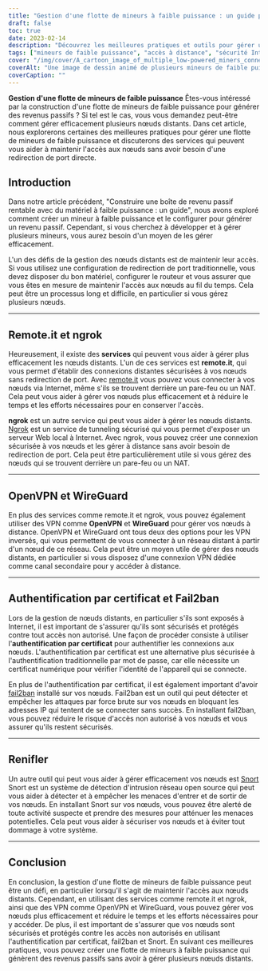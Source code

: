 ```yaml
---
title: "Gestion d'une flotte de mineurs à faible puissance : un guide pour l'accès à distance et la sécurité"
draft: false
toc: true
date: 2023-02-14
description: "Découvrez les meilleures pratiques et outils pour gérer une flotte de mineurs à faible puissance, notamment remote.it, ngrok, OpenVPN, WireGuard, etc."
tags: ["mineurs de faible puissance", "accès à distance", "sécurité Internet", "openvpn", "grillage", "renifler", "ngrok"]
cover: "/img/cover/A_cartoon_image_of_multiple_low-powered_miners_connected.png"
coverAlt: "Une image de dessin animé de plusieurs mineurs de faible puissance connectés à un concentrateur de réseau avec les outils décrits dans l'article."
coverCaption: ""
---
```


**Gestion d'une flotte de mineurs de faible puissance**
Êtes-vous intéressé par la construction d'une flotte de mineurs de faible puissance pour générer des revenus passifs ? Si tel est le cas, vous vous demandez peut-être comment gérer efficacement plusieurs nœuds distants. Dans cet article, nous explorerons certaines des meilleures pratiques pour gérer une flotte de mineurs de faible puissance et discuterons des services qui peuvent vous aider à maintenir l'accès aux nœuds sans avoir besoin d'une redirection de port directe.

## Introduction
Dans notre article précédent, "Construire une boîte de revenu passif rentable avec du matériel à faible puissance : un guide", nous avons exploré comment créer un mineur à faible puissance et le configurer pour générer un revenu passif. Cependant, si vous cherchez à développer et à gérer plusieurs mineurs, vous aurez besoin d'un moyen de les gérer efficacement.

L'un des défis de la gestion des nœuds distants est de maintenir leur accès. Si vous utilisez une configuration de redirection de port traditionnelle, vous devez disposer du bon matériel, configurer le routeur et vous assurer que vous êtes en mesure de maintenir l'accès aux nœuds au fil du temps. Cela peut être un processus long et difficile, en particulier si vous gérez plusieurs nœuds.

______

## Remote.it et ngrok

Heureusement, il existe des **services** qui peuvent vous aider à gérer plus efficacement les nœuds distants. L'un de ces services est **remote.it**, qui vous permet d'établir des connexions distantes sécurisées à vos nœuds sans redirection de port. Avec [remote.it](https://www.remote.it/) vous pouvez vous connecter à vos nœuds via Internet, même s'ils se trouvent derrière un pare-feu ou un NAT. Cela peut vous aider à gérer vos nœuds plus efficacement et à réduire le temps et les efforts nécessaires pour en conserver l'accès.

**ngrok** est un autre service qui peut vous aider à gérer les nœuds distants. [Ngrok](https://ngrok.com/) est un service de tunneling sécurisé qui vous permet d'exposer un serveur Web local à Internet. Avec ngrok, vous pouvez créer une connexion sécurisée à vos nœuds et les gérer à distance sans avoir besoin de redirection de port. Cela peut être particulièrement utile si vous gérez des nœuds qui se trouvent derrière un pare-feu ou un NAT.

______

## OpenVPN et WireGuard

En plus des services comme remote.it et ngrok, vous pouvez également utiliser des VPN comme **OpenVPN** et **WireGuard** pour gérer vos nœuds à distance. OpenVPN et WireGuard ont tous deux des options pour les VPN inversés, qui vous permettent de vous connecter à un réseau distant à partir d'un nœud de ce réseau. Cela peut être un moyen utile de gérer des nœuds distants, en particulier si vous disposez d'une connexion VPN dédiée comme canal secondaire pour y accéder à distance.

______

## Authentification par certificat et Fail2ban

Lors de la gestion de nœuds distants, en particulier s'ils sont exposés à Internet, il est important de s'assurer qu'ils sont sécurisés et protégés contre tout accès non autorisé. Une façon de procéder consiste à utiliser l'**authentification par certificat** pour authentifier les connexions aux nœuds. L'authentification par certificat est une alternative plus sécurisée à l'authentification traditionnelle par mot de passe, car elle nécessite un certificat numérique pour vérifier l'identité de l'appareil qui se connecte.

En plus de l'authentification par certificat, il est également important d'avoir [fail2ban](https://www.fail2ban.org/wiki/index.php/Main_Page) installé sur vos nœuds. Fail2ban est un outil qui peut détecter et empêcher les attaques par force brute sur vos nœuds en bloquant les adresses IP qui tentent de se connecter sans succès. En installant fail2ban, vous pouvez réduire le risque d'accès non autorisé à vos nœuds et vous assurer qu'ils restent sécurisés.

______

## Renifler

Un autre outil qui peut vous aider à gérer efficacement vos nœuds est [Snort](https://www.snort.org/) Snort est un système de détection d'intrusion réseau open source qui peut vous aider à détecter et à empêcher les menaces d'entrer et de sortir de vos nœuds. En installant Snort sur vos nœuds, vous pouvez être alerté de toute activité suspecte et prendre des mesures pour atténuer les menaces potentielles. Cela peut vous aider à sécuriser vos nœuds et à éviter tout dommage à votre système.

______

## Conclusion

En conclusion, la gestion d'une flotte de mineurs de faible puissance peut être un défi, en particulier lorsqu'il s'agit de maintenir l'accès aux nœuds distants. Cependant, en utilisant des services comme remote.it et ngrok, ainsi que des VPN comme OpenVPN et WireGuard, vous pouvez gérer vos nœuds plus efficacement et réduire le temps et les efforts nécessaires pour y accéder. De plus, il est important de s'assurer que vos nœuds sont sécurisés et protégés contre les accès non autorisés en utilisant l'authentification par certificat, fail2ban et Snort. En suivant ces meilleures pratiques, vous pouvez créer une flotte de mineurs à faible puissance qui génèrent des revenus passifs sans avoir à gérer plusieurs nœuds distants.
